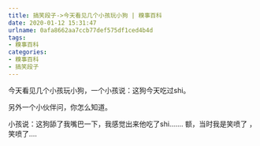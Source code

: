 ```yaml
---
title: 搞笑段子->今天看见几个小孩玩小狗 | 糗事百科
date: 2020-01-12 15:31:47
urlname: 0afa8662aa7ccb77def575df1ced4b4d
tags: 
- 糗事百科
categories:
- 糗事百科
- 搞笑段子
---
```

今天看见几个小孩玩小狗，一个小孩说：这狗今天吃过shi。

另外一个小伙伴问，你怎么知道。

小孩说：这狗舔了我嘴巴一下，我感觉出来他吃了shi....... 额，当时我是笑喷了 ，笑喷了....


